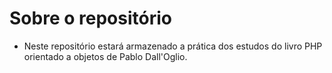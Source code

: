 # Sobre o repositório
- Neste repositório estará armazenado a prática dos estudos do livro PHP orientado a objetos de Pablo Dall'Oglio.